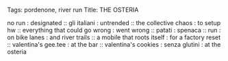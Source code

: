 Tags: pordenone, river run
Title: THE OSTERIA
  
no run : designated :: gli italiani : untrended :: the collective chaos : to setup hw :: everything that could go wrong : went wrong :: patati : spenaca :: run : on bike lanes : and river trails :: a mobile that roots itself : for a factory reset :: valentina's gee.tee : at the bar :: valentina's cookies : senza glutini : at the osteria
